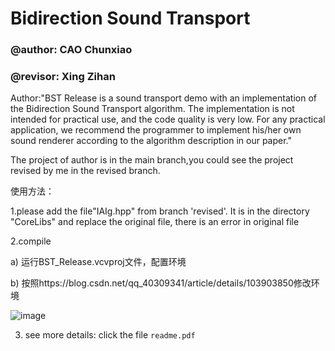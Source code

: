# Bidirection Sound Transport
### @author: CAO Chunxiao
### @revisor: Xing Zihan

Author:"BST Release is a sound transport demo with an implementation of the Bidirection Sound Transport
algorithm. The implementation is not intended for practical use, and the code quality is very low. For any
practical application, we recommend the programmer to implement his/her own sound renderer according
to the algorithm description in our paper."

The project of author is in the main branch,you could see the project revised by me in the revised branch.

使用方法：

1.please add the file"IAIg.hpp" from branch 'revised'. It is in the directory "CoreLibs" and replace the original file, there is an error in original file

2.compile

a)	运行BST_Release.vcvproj文件，配置环境

b)	按照https://blog.csdn.net/qq_40309341/article/details/103903850修改环境

![image](https://github.com/user-attachments/assets/76081c0c-0f80-4b1a-a999-6869c46b92e6)

3. see more details: click the file `readme.pdf`  
